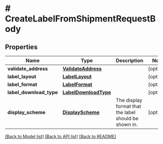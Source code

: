 # # CreateLabelFromShipmentRequestBody

## Properties

Name | Type | Description | Notes
------------ | ------------- | ------------- | -------------
**validate_address** | [**ValidateAddress**](ValidateAddress.md) |  | [optional] 
**label_layout** | [**LabelLayout**](LabelLayout.md) |  | [optional] 
**label_format** | [**LabelFormat**](LabelFormat.md) |  | [optional] 
**label_download_type** | [**LabelDownloadType**](LabelDownloadType.md) |  | [optional] 
**display_scheme** | [**DisplayScheme**](DisplayScheme.md) | The display format that the label should be shown in. | [optional] 

[[Back to Model list]](../../README.md#documentation-for-models) [[Back to API list]](../../README.md#documentation-for-api-endpoints) [[Back to README]](../../README.md)


